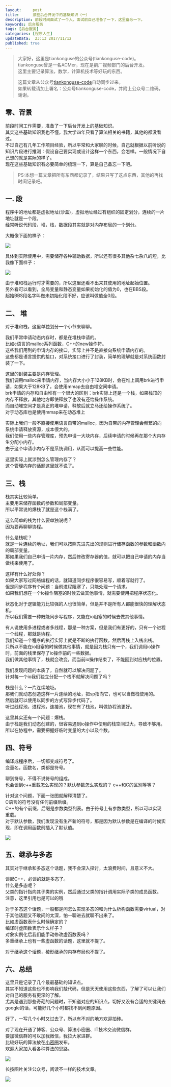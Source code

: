 ```yaml
---   
layout:     post  
title:      那些后台开发中的基础知识（一）  
description: 前段时间面试了一个人，面试前自己准备了一下，这里备忘一下。    
keywords: 后台服务  
tags: [后台服务]  
categories: [程序人生]  
updateData:  23:13 2017/11/12
published: true  
---  
```

  
  
>   
> 大家好，这里是tiankonguse的公众号(tiankonguse-code)。    
> tiankonguse曾是一名ACMer，现在是鹅厂视频部门的后台开发。    
> 这里主要记录算法，数学，计算机技术等好玩的东西。   
>      
> 这篇文章从公众号[tiankonguse-code](http://mp.weixin.qq.com/s/Cte5aGAGuwAQ5tmQXTPhGw)自动同步过来。    
> 如果转载请加上署名：公众号tiankonguse-code，并附上公众号二维码，谢谢。  
>   
>    
  

## 零、背景

前段时间工作需要，准备了一下后台开发上的基础知识。  
其实这些基础知识我也不懂，我大学四年只看了算法相关的书籍，其他的都没看过。  
不过自己有几年工作项目经验，所以平常和大家聊的时候，自己就根据以前听说的知识片段进行推测：假设自己要实现或设计这样一个东西，会怎样。一般情况下自己想的就是实际的样子。  
现在这些基础知识有必要简单的梳理一下，算是自己备忘一下吧。  



>  
> PS:本想一篇文章把所有东西都记录了，结果只写了这点东西，其他的再找时间记录吧。  
>  



## 一. 段

程序中的地址都是虚拟地址(沙盒)，虚拟地址经过有组织的固定划分，连续的一片地址就是一个段。  
经常听说代码段，堆，栈，数据段其实就是对内存布局的一个划分。  


大概像下面的样子：  

![](http://res2017.tiankonguse.com/images/2017/11/12/000.jpg)

具体到实际使用中，需要储存各种辅助数据，所以还有很多其他杂七杂八的短，比我像下面样子：  


![](http://res2017.tiankonguse.com/images/2017/11/12/002.jpg)


由于堆和栈运行时才需要的，所以这里还看不出来其使用的地址起始位置。  
另外看可以看到，全局变量和静态变量如果初始化的值为0，也在BBS段。  
起始BBS段名字叫做未初始化段不好，应该叫做值全0段。  


## 二、 堆 

对于堆和栈，这里单独划分一个小节来聊聊。    


我们平常申请动态内存时，都是在堆栈申请的。  
比如c语言的malloc系列函数，C++的new操作符。  
这些我们用到的申请内存的接口，实际上并不是直接向系统申请内存的。  
这些都是语言提供的接口，对系统接口进行了封装，简单的理解就是对系统函数封装了一下。  


这里的封装主要是内存管理。  
我们调用malloc来申请内存，当内存大小小于128KB时，会在堆上调用brk进行申请，如果大于128KB了，会使用mmap去自由堆空间申请。  
brk申请的内存和自由堆有一个很大的区别：brk实际上还是一个栈，如果栈顶的内存不释放，其他地方即使释放了也没有还给操作系统。  
而自动堆空间才是真正的堆申请，释放后就立马还给操作系统了。  
对于动态库也是使用mmap来在动态堆上


实际上我们一般不直接使用语言自带的malloc，因为自带的内存管理会频繁的向系统申请释放资源，成本很大的。  
我们使用一些内存管理库，预先申请一大块内存，后续申请的时候再在那个大内存生分配小内存。  
由于这个申请小内存不是系统调用，从而可以提高一些性能。  


这里实际上就涉到怎么管理内存了？  
这个管理内存的话题这里就不说了。  


## 三、栈 


栈其实比较简单。  
主要用来储存函数的参数和局部变量。  
所以平常说的爆栈了就是这个栈满了。  


这么简单的栈为什么要单独说呢？  
因为要再聊聊协程。  


什么是栈呢？  
就是一片连续的地址，我们可以按照先进先出的规则进行储存函数的参数和函数内的局部变量。  
那如果我们自己申请一片内存，然后修改寄存器的值，就可以把自己申请的内存当做栈来使用了。  


这样有什么好处你？  
如果大家写过网络编程的话，就知道同步程序很容易写，顺着写就行了。  
但是同步程序有个问题：当前进程阻塞了，只能处理一个请求。  
如果我们想在一个io操作阻塞的时候去做其他事情，就需要使用把程序状态化。  


状态化对于逻辑能力比较强的人也很简单，但是并不是所有人都能很快的理解状态机。  
所以我们需要一种既能同步写程序，又能在io阻塞的时候去做其他事情。  


有人说使用多进程或者多线程，那是一种方案，但是我们有更好的，只有一个进程一个线程，那就是协程。  
我们知道一个程序的执行实际上就是不断的执行函数，然后再栈上入栈出栈。  
只所以不能在io阻塞的时候做其他事情，就是因为栈只有一个，我们调用io操作时，前面的栈里保存了io操作前的一些数据。  
我们做其他事情了，栈就会改变，而当前io操作结束了，不能回到对应栈的位置。  


我们发现问题的本质了，自然就可以解决问题了。  
针对每一个io我们独立分配一个栈不就解决问题了吗？  


栈是什么？一片连续地址。  
那我们就动态创造这样一片连续的地址，把sp指向它，也可以当做栈使用的。  
然后就可以使用以同步的方式写异步代码了。  
听过线程池，进程池，连接池，现在有了栈池，叫做协程池更好。  


这里其实还有一个问题：爆栈。  
由于栈是我们动态创建的，很容易遇到io操作中使用的栈空间过大，导致不够用。  
所以在协程中，需要把握好临时变量的大小以及个数。  



## 四、符号


编译成程序后，一切都变成符号了。  
变量名，函数名，类都是符号。  


聊到符号，不得不说符号的组成。  
也会谈到c++重载怎么实现的？默认参数怎么实现的？
c++和C的区别等等？  


针对这个问题，下面一张图就解释清楚了。  
C语言的符号没有任何前缀后缀。  
C++的有个前缀，后缀是参数类型列表。由于符号上有参数类型，所以可以实现重载。  
对于默认参数，我们发现没有生产新的符号，那是因为默认参数是在编译的时候实现，即在调用函数前插入了默认值。  


![](http://res2017.tiankonguse.com/images/2017/11/12/003.jpg)


## 五、继承与多态  


其实对于继承和多态这个话题，我不会深入探讨，太浪费时间，且意义不大。  


谈起C++，必谈的就是多态了。  
什么是多态呢？  
父类的指针指向其子类的实例，然后通过父类的指针调用实际子类的成员函数。  
注意，这里引用也是可以的哦  


对于多态这个话题，一般都是问怎么实现多态的和为什么析构函数需要virtual，对于其他话题又不敢问的太深，怕一聊进去就聊不出来了。  
比如虚函数表什么时候确定的？  
编译时虚函数表示什么样子？  
对象实例化后我们能手动修改虚函数表吗？  
多重继承上也有一些虚函数的话题，这里就不提了。  


对于继承这个话题，棱形继承的内存布局也不提了。  




## 六、总结  


这里只是记录了几个最最基础的知识点。  
其实不知道这些也不影响我们敲代码，但是天天使用这些东西，了解了可以让我们对自己的服务有更深的了解。  
尤其是遇到那些奇葩的问题时，不知道对应的知识点，切好又没有合适的关键词去google的话，可能好几个小时都找不到问题原因。  


好了，一写几个小时又过去了，所以有不对的地方欢迎拍砖。  


对了现在开通了博客、公众号、算法小密圈、IT技术交流微信群。    
要加微信群的可以加我微信，我拉大家进群。  
比较好玩的算法放在[小密圈](https://wx.xiaomiquan.com/mweb/views/joingroup/join_group.html?group_id=281548515451&secret=r0krqw9fw0at24vxjxo1uo4k0h4lfe47&extra=d67ce0c25ec91252b3af846a10154c9e9d4cb50c763fee178acd68cd2c2e09ee)发布。  
欢迎大家加入看各种算法的思路。  

![](//res.tiankonguse.com/images/tiankonguse-algorithms.png)  
  
  
长按图片关注公众号，阅读不一样的技术文章。   
  
![](//res.tiankonguse.com/images/tiankonguse-code.gif)  
  
  
